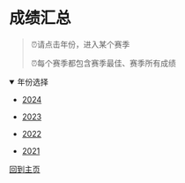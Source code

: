 # 成绩汇总


> ⏰请点击年份，进入某个赛季
>
> ⏰每个赛季都包含赛季最佳、赛季所有成绩


<details open>
<summary>年份选择</summary>

- [2024](./Results/2024.md)

- [2023](./Results/2023.md)

- [2022](./Results/2022.md)

- [2021](./Results/2021.md)

[回到主页](./Profile.md)